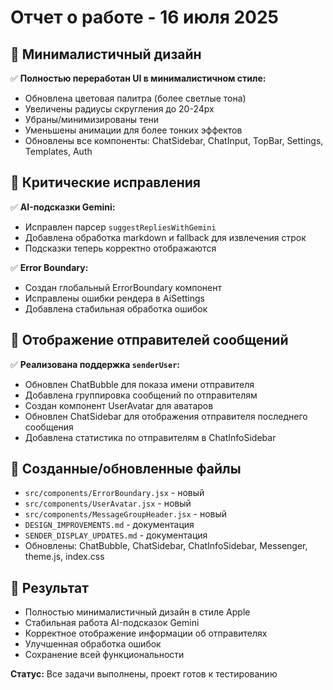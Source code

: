# Отчет о работе - 16 июля 2025

## 🎨 Минималистичный дизайн
✅ **Полностью переработан UI в минималистичном стиле:**
- Обновлена цветовая палитра (более светлые тона)
- Увеличены радиусы скругления до 20-24px
- Убраны/минимизированы тени
- Уменьшены анимации для более тонких эффектов
- Обновлены все компоненты: ChatSidebar, ChatInput, TopBar, Settings, Templates, Auth

## 🔧 Критические исправления
✅ **AI-подсказки Gemini:**
- Исправлен парсер `suggestRepliesWithGemini`
- Добавлена обработка markdown и fallback для извлечения строк
- Подсказки теперь корректно отображаются

✅ **Error Boundary:**
- Создан глобальный ErrorBoundary компонент
- Исправлены ошибки рендера в AiSettings
- Добавлена стабильная обработка ошибок

## 👥 Отображение отправителей сообщений
✅ **Реализована поддержка `senderUser`:**
- Обновлен ChatBubble для показа имени отправителя
- Добавлена группировка сообщений по отправителям
- Создан компонент UserAvatar для аватаров
- Обновлен ChatSidebar для отображения отправителя последнего сообщения
- Добавлена статистика по отправителям в ChatInfoSidebar

## 📁 Созданные/обновленные файлы
- `src/components/ErrorBoundary.jsx` - новый
- `src/components/UserAvatar.jsx` - новый  
- `src/components/MessageGroupHeader.jsx` - новый
- `DESIGN_IMPROVEMENTS.md` - документация
- `SENDER_DISPLAY_UPDATES.md` - документация
- Обновлены: ChatBubble, ChatSidebar, ChatInfoSidebar, Messenger, theme.js, index.css

## 🚀 Результат
- Полностью минималистичный дизайн в стиле Apple
- Стабильная работа AI-подсказок Gemini
- Корректное отображение информации об отправителях
- Улучшенная обработка ошибок
- Сохранение всей функциональности

**Статус:** Все задачи выполнены, проект готов к тестированию
